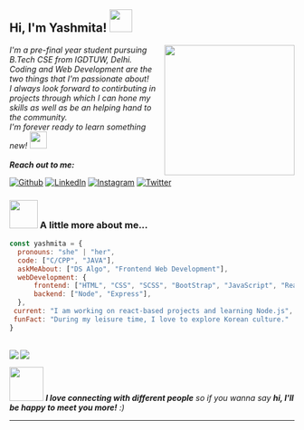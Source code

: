 <h2> Hi, I'm Yashmita! <img src="https://media.giphy.com/media/kBZ212yGzFaxgkSIKW/giphy.gif" width="40"></h2>
<img align='right' src="https://media.giphy.com/media/ieyl9zmCjO4b4t6qoY/giphy.gif" width="230">
<p><em>I'm a pre-final year student pursuing B.Tech CSE from IGDTUW, Delhi. <br> Coding and Web Development are the two things that I'm passionate about! <br>
  I always look forward to contirbuting in projects through which I can hone my skills as well as be an helping hand to the community.<br> I'm forever ready to learn something new!  <img src="https://media.giphy.com/media/l1J9wQIaj0He3bTSU/giphy.gif" width="30"> 
  <br><br><b>Reach out to me:</b></em></p>

[![Github](https://img.shields.io/badge/GitHub-100000?style=for-the-badge&logo=github&logoColor=white)](https://github.com/yashmita)
[![LinkedIn](https://img.shields.io/badge/LinkedIn-0077B5?style=for-the-badge&logo=linkedin&logoColor=white)](https://www.linkedin.com/in/yashmita-balotiya/)
[![Instagram](https://img.shields.io/badge/Instagram-E4405F?style=for-the-badge&logo=instagram&logoColor=white)](https://www.instagram.com/yashmita02/)
[![Twitter](https://img.shields.io/badge/Twitter-1DA1F2?style=for-the-badge&logo=twitter&logoColor=white)](https://twitter.com/Yashmit78991033)

### <img src="https://media.giphy.com/media/PTtGoz2GijZToMhh38/giphy.gif" width="50"> A little more about me...  

```javascript
const yashmita = {
  pronouns: "she" | "her",
  code: ["C/CPP", "JAVA"],
  askMeAbout: ["DS Algo", "Frontend Web Development"],
  webDevelopment: {
      frontend: ["HTML", "CSS", "SCSS", "BootStrap", "JavaScript", "React"],
      backend: ["Node", "Express"],
  },
 current: "I am working on react-based projects and learning Node.js",
 funFact: "During my leisure time, I love to explore Korean culture."
}
```
<br>
<div>
<img align = "left" src="https://github-readme-stats.vercel.app/api?username=yashmita&hide=stars&show_icons=true&theme=dracula&line_height=32">
<img align = " right" src="https://github-readme-stats.vercel.app/api/top-langs/?username=yashmita&count_private=true&theme=dracula">
</div>

<img src="https://media.giphy.com/media/LnQjpWaON8nhr21vNW/giphy.gif" width="60"> <em><b>I love connecting with different people</b> so if you wanna say <b>hi, I'll be happy to meet you more!</b> :)</em>

---
